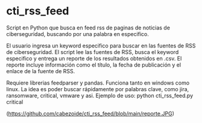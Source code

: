 # cti_rss_feed
Script en Python que busca en feed rss de paginas de noticias de ciberseguridad, buscando por una palabra en especifico. 

El usuario ingresa un keyword especifico para buscar en las fuentes de RSS de ciberseguridad. El script lee las fuentes de RSS, busca el keyword especifico y entrega un reporte de los resultados obtenidos en .csv. El reporte incluye información como el título, la fecha de publicación y el enlace de la fuente de RSS. 

Requiere librerias feedparser y pandas. Funciona tanto en windows como linux. La idea es poder buscar rápidamente por palabras clave, como jira, ransomware, critical, vmware y asi. Ejemplo de uso: 
python cti_rss_feed.py critical

(https://github.com/cabezoide/cti_rss_feed/blob/main/reporte.JPG)
